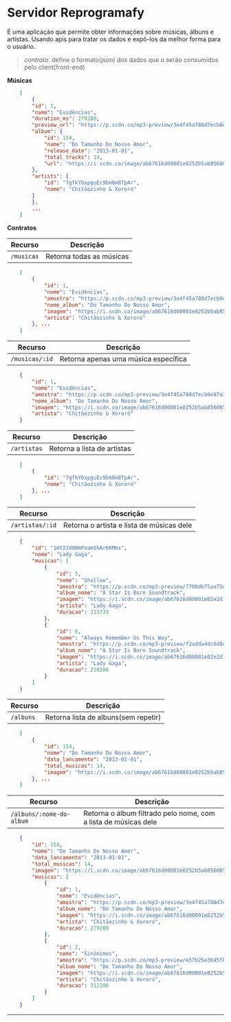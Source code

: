 # Servidor Reprogramafy

 É uma aplicação que permite obter informações sobre músicas, álbuns e artistas. Usando apis para tratar os dados e expô-los da melhor forma para o usuário.



> *contrato*: define o formato(json) dos dados que o serão consumidos pelo client(front-end)

**Músicas**

```json
    [
        {
        "id": 1,
        "name": "Evidências",
        "duration_ms": 279280,
        "preview_url": "https://p.scdn.co/mp3-preview/3e4f45a788d7ecb0e87a32bf57119cd8124c8710?cid=d8a5ed958d274c2e8ee717e6a4b0971d",
        "album": {
            "id": 154,
            "name": "Do Tamanho Do Nosso Amor",
            "release_date": "2013-01-01",
            "total_tracks": 14,
            "url": "https://i.scdn.co/image/ab67616d00001e0252b5ab856085fe47ccec3cce"
        },
        "artists": {
            "id": "7gfkYbxpguEc9bm6m8TpAr",
            "name": "Chitãozinho & Xororó"
        }
        }, 
        ...
    ] 
```

**Contratos**

| Recurso | Descrição |
| --- | --- |
| `/musicas` | Retorna todas as músicas |
```json
    [
        {
            "id": 1,
            "nome": "Evidências",
            "amostra": "https://p.scdn.co/mp3-preview/3e4f45a788d7ecb0e87a32bf57119cd8124c8710?cid=d8a5ed958d274c2e8ee717e6a4b0971d",
            "nome_album": "Do Tamanho Do Nosso Amor",
            "imagem": "https://i.scdn.co/image/ab67616d00001e0252b5ab856085fe47ccec3cce",
            "artista": "Chitãozinho & Xororó"
        }, ...
    ]
```
| Recurso | Descrição |
| --- | --- |
| `/musicas/:id` | Retorna apenas uma música específica |
```json
    {
        "id": 1,
        "nome": "Evidências",
        "amostra": "https://p.scdn.co/mp3-preview/3e4f45a788d7ecb0e87a32bf57119cd8124c8710?cid=d8a5ed958d274c2e8ee717e6a4b0971d",
        "nome_album": "Do Tamanho Do Nosso Amor",
        "imagem": "https://i.scdn.co/image/ab67616d00001e0252b5ab856085fe47ccec3cce",
        "artista": "Chitãozinho & Xororó"
    }
```

| Recurso | Descrição |
| --- | --- |
| `/artistas` | Retorna a lista de artistas |
```json
    [
        {
            "id": "7gfkYbxpguEc9bm6m8TpAr",
            "nome": "Chitãozinho & Xororó"
        }, ...
    ]
```
| Recurso | Descrição |
| --- | --- |
| `/artistas/:id` | Retorna o artista e lista de músicas dele |
```json
    {
        "id": "1HY2Jd0NmPuamShAr6KMms",
        "nome": "Lady Gaga",
        "musicas": [
            {
                "id": 5,
                "nome": "Shallow",
                "amostra": "https://p.scdn.co/mp3-preview/7706db75aa75d9ca46e51b54a9ebcb85bff71be6?cid=d8a5ed958d274c2e8ee717e6a4b0971d",
                "album_nome": "A Star Is Born Soundtrack",
                "imagem": "https://i.scdn.co/image/ab67616d00001e02e2d156fdc691f57900134342",
                "artista": "Lady Gaga",
                "duracao": 215733
            },
            {
                "id": 6,
                "nome": "Always Remember Us This Way",
                "amostra": "https://p.scdn.co/mp3-preview/f2adda4dc6d8d38513510111a8d48facc8a4998d?cid=d8a5ed958d274c2e8ee717e6a4b0971d",
                "album_nome": "A Star Is Born Soundtrack",
                "imagem": "https://i.scdn.co/image/ab67616d00001e02e2d156fdc691f57900134342",
                "artista": "Lady Gaga",
                "duracao": 210200
            }
        ]
    }
```

| Recurso | Descrição |
| --- | --- |
| `/albuns` | Retorna lista de albuns(sem repetir)|
```json
    [
        {
            "id": 154,
            "nome": "Do Tamanho Do Nosso Amor",
            "data_lancamento": "2013-01-01",
            "total_musicas": 14,
            "imagem": "https://i.scdn.co/image/ab67616d00001e0252b5ab856085fe47ccec3cce",
        }, ...
    ]
```
| Recurso | Descrição |
| --- | --- |
| `/albuns/:nome-do-album` | Retorna o álbum filtrado pelo nome, com a lista de músicas dele  |
```json
    {
        "id": 154,
        "nome": "Do Tamanho Do Nosso Amor",
        "data_lancamento": "2013-01-01",
        "total_musicas": 14,
        "imagem": "https://i.scdn.co/image/ab67616d00001e0252b5ab856085fe47ccec3cce",
        "musicas": [
            {
                "id": 1,
                "nome": "Evidências",
                "amostra": "https://p.scdn.co/mp3-preview/3e4f45a788d7ecb0e87a32bf57119cd8124c8710?cid=d8a5ed958d274c2e8ee717e6a4b0971d",
                "album_nome": "Do Tamanho Do Nosso Amor",
                "imagem": "https://i.scdn.co/image/ab67616d00001e0252b5ab856085fe47ccec3cce",
                "artista": "Chitãozinho & Xororó",
                "duracao": 279280
            },
            {
                "id": 2,
                "nome": "Sinônimos",
                "amostra": "https://p.scdn.co/mp3-preview/e57b25e3645fbb8fe3288850a4cc44f348d24bcd?cid=d8a5ed958d274c2e8ee717e6a4b0971d",
                "album_nome": "Do Tamanho Do Nosso Amor",
                "imagem": "https://i.scdn.co/image/ab67616d00001e0252b5ab856085fe47ccec3cce",
                "artista": "Chitãozinho & Xororó",
                "duracao": 312106
            }
        ]
    }
```

---
